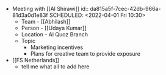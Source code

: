 - Meeting with [[Al Shirawi]]
  id:: da815a5f-7cec-42db-966a-81d3a0d1e83f
  SCHEDULED: <2022-04-01 Fri 10:30>
	- Team - [[Abhilash]]
	- Person - [[Udaya Kumar]]
	- Location - Al Quoz Branch
	- Topic
		- Marketing incentives
		- Plans for creative team to provide exposure
- [[FS Netherlands]]
	- tell me what all to add here
